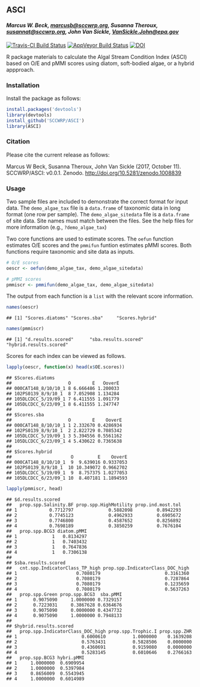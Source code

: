 
## ASCI

#### *Marcus W. Beck, marcusb@sccwrp.org, Susanna Theroux, susannat@sccwrp.org, John Van Sickle, VanSickle.John@epa.gov*

[![Travis-CI Build Status](https://travis-ci.org/SCCWRP/ASCI.svg?branch=master)](https://travis-ci.org/SCCWRP/ASCI)
[![AppVeyor Build Status](https://ci.appveyor.com/api/projects/status/github/SCCWRP/ASCI?branch=master&svg=true)](https://ci.appveyor.com/project/SCCWRP/ASCI)
[![DOI](https://zenodo.org/badge/106055957.svg)](https://zenodo.org/badge/latestdoi/106055957)

R package materials to calculate the Algal Stream Condition Index (ASCI) based on O/E and pMMI scores using diatom, soft-bodied algae, or a hybrid appproach.

### Installation

Install the package as follows:


```r
install.packages('devtools')
library(devtools)
install_github('SCCWRP/ASCI')
library(ASCI)
```

### Citation

Please cite the current release as follows:

Marcus W Beck, Susanna Theroux, John Van Sickle (2017, October 11). SCCWRP/ASCI: v0.0.1. Zenodo. http://doi.org/10.5281/zenodo.1008839

### Usage

Two sample files are included to demonstrate the correct format for input data. The `demo_algae_tax` file is a `data.frame` of taxonomic data in long format (one row per sample).  The `demo_algae_sitedata` file is a `data.frame` of site data.  Site names must match between the files. See the help files for more information (e.g., `?demo_algae_tax`)

Two core functions are used to estimate scores.  The `oefun` function estimates O/E scores and the `pmmifun` funtion estimates pMMI scores. Both functions require taxonomic and site data as inputs. 



```r
# O/E scores
oescr <- oefun(demo_algae_tax, demo_algae_sitedata)

# pMMI scores
pmmiscr <- pmmifun(demo_algae_tax, demo_algae_sitedata)
```

The output from each function is a `list` with the relevant score information.

```r
names(oescr)
```

```
## [1] "Scores.diatoms" "Scores.sba"     "Scores.hybrid"
```

```r
names(pmmiscr)
```

```
## [1] "d.results.scored"      "sba.results.scored"    "hybrid.results.scored"
```

Scores for each index can be viewed as follows.

```r
lapply(oescr, function(x) head(x$OE.scores))
```

```
## $Scores.diatoms
##                     O        E   OoverE
## 000CAT148_8/10/10_1 8 6.666486 1.200033
## 102PS0139_8/9/10_1  8 7.052908 1.134284
## 105DLCDCC_5/19/09_1 7 6.411555 1.091779
## 105DLCDCC_6/23/09_1 8 6.411555 1.247747
## 
## $Scores.sba
##                     O        E    OoverE
## 000CAT148_8/10/10_1 1 2.332670 0.4286934
## 102PS0139_8/9/10_1  2 2.822729 0.7085342
## 105DLCDCC_5/19/09_1 3 5.394556 0.5561162
## 105DLCDCC_6/23/09_1 4 5.430622 0.7365638
## 
## $Scores.hybrid
##                      O         E    OoverE
## 000CAT148_8/10/10_1  9  9.639016 0.9337053
## 102PS0139_8/9/10_1  10 10.349072 0.9662702
## 105DLCDCC_5/19/09_1  9  8.757375 1.0277053
## 105DLCDCC_6/23/09_1 10  8.407181 1.1894593
```

```r
lapply(pmmiscr, head)
```

```
## $d.results.scored
##   prop.spp.Salinity.BF prop.spp.HighMotility prop.ind.most.tol
## 1            0.7712797             0.5882098         0.8942293
## 2            0.7745123             0.4962933         0.6905672
## 3            0.7746800             0.4587652         0.8256892
## 4            0.7698189             0.3850259         0.7676104
##   prop.spp.BCG3 diatom.pMMI
## 1             1   0.8134297
## 2             1   0.7403432
## 3             1   0.7647836
## 4             1   0.7306138
## 
## $sba.results.scored
##   cnt.spp.IndicatorClass_TP_high prop.spp.IndicatorClass_DOC_high
## 1                      0.7080179                        0.3161360
## 2                      0.7080179                        0.7287864
## 3                      0.7080179                        0.1235659
## 4                      0.7080179                        0.5637263
##   prop.spp.Green prop.spp.BCG3  sba.pMMI
## 1      0.9075090     1.0000000 0.7329157
## 2      0.7223031     0.3867628 0.6364676
## 3      0.9075090     0.0000000 0.4347732
## 4      0.9075090     1.0000000 0.7948133
## 
## $hybrid.results.scored
##   prop.spp.IndicatorClass_DOC_high prop.spp.Trophic.I prop.spp.ZHR
## 1                        0.6000610          1.0000000    0.1639208
## 2                        0.5763431          0.5828506    0.0000000
## 3                        0.4360691          0.9159080    0.0000000
## 4                        0.5283145          0.6010646    0.2766163
##   prop.spp.BCG3 hybri.pMMI
## 1     1.0000000  0.6909954
## 2     1.0000000  0.5397984
## 3     0.8656009  0.5543945
## 4     1.0000000  0.6014989
```


